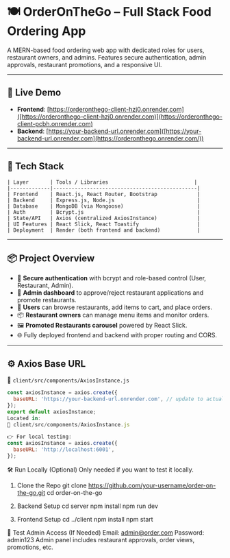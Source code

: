 # 🍽️ OrderOnTheGo – Full Stack Food Ordering App

A MERN-based food ordering web app with dedicated roles for users, restaurant owners, and admins. Features secure authentication, admin approvals, restaurant promotions, and a responsive UI.

---

## 🔗 Live Demo

- **Frontend**: [https://orderonthego-client-hzj0.onrender.com]([https://orderonthego-client-hzj0.onrender.com)](https://orderonthego-client-pcbh.onrender.com)
- **Backend**: [https://your-backend-url.onrender.com]([https://your-backend-url.onrender.com](https://orderonthego.onrender.com/)) 

---

## 🧰 Tech Stack
```
| Layer       | Tools / Libraries                            |
|-------------|-----------------------------------------------|
| Frontend    | React.js, React Router, Bootstrap             |
| Backend     | Express.js, Node.js                           |
| Database    | MongoDB (via Mongoose)                        |
| Auth        | Bcrypt.js                                     |
| State/API   | Axios (centralized AxiosInstance)             |
| UI Features | React Slick, React Toastify                   |
| Deployment  | Render (both frontend and backend)            |
```
---

## 📦 Project Overview

- 🔑 **Secure authentication** with bcrypt and role-based control (User, Restaurant, Admin).
- 🏪 **Admin dashboard** to approve/reject restaurant applications and promote restaurants.
- 🛒 **Users** can browse restaurants, add items to cart, and place orders.
- 📦 **Restaurant owners** can manage menu items and monitor orders.
- 🖼️ **Promoted Restaurants carousel** powered by React Slick.
- 🌐 Fully deployed frontend and backend with proper routing and CORS.

---

## ⚙️ Axios Base URL

📁 `client/src/components/AxiosInstance.js`

```js
const axiosInstance = axios.create({
  baseURL: 'https://your-backend-url.onrender.com', // update to actual Render backend link
});
export default axiosInstance;
Located in:
📄 client/src/components/AxiosInstance.js

👉 For local testing:
const axiosInstance = axios.create({
  baseURL: 'http://localhost:6001',
});
```
🛠️ Run Locally (Optional)
Only needed if you want to test it locally.

1. Clone the Repo
git clone https://github.com/your-username/order-on-the-go.git
cd order-on-the-go

2. Backend Setup
cd server
npm install
npm run dev

3. Frontend Setup
cd ../client
npm install
npm start

🧪 Test Admin Access (If Needed)
Email: admin@order.com
Password: admin123
Admin panel includes restaurant approvals, order views, promotions, etc.
